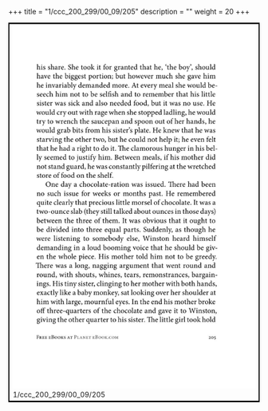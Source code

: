 +++
title = "1/ccc_200_299/00_09/205"
description = ""
weight = 20
+++

<table style="border:2px solid black;max-width:800px;max-height:800px;" 
><tr><td><img class="center-fit-jpg"
src="/jpg_/out_jpg_1984__205.jpg"  >1/ccc_200_299/00_09/205</img></td></tr></table>